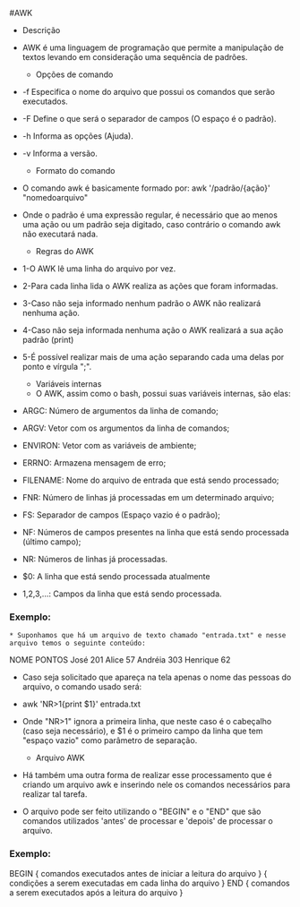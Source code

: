 #AWK

   * Descrição
* AWK é uma linguagem de programação que permite a manipulação de textos levando em consideração uma sequência de padrões.

   * Opções de comando
* -f Especifica o nome do arquivo que possui os comandos que serão executados.
* -F Define o que será o separador de campos (O espaço é o padrão).
* -h Informa as opções (Ajuda).
* -v Informa a versão.

  * Formato do comando
* O comando awk é basicamente formado por: awk '/padrão/{ação}' "nomedoarquivo"
* Onde o padrão é uma expressão regular, é necessário que ao menos uma ação ou um padrão seja digitado, caso contrário o comando awk não executará nada.

  * Regras do AWK
* 1-O AWK lê uma linha do arquivo por vez.
* 2-Para cada linha lida o AWK realiza as ações que foram informadas.
* 3-Caso não seja informado nenhum padrão o AWK não realizará nenhuma ação.
* 4-Caso não seja informada nenhuma ação o AWK realizará a sua ação padrão (print)
* 5-É possível realizar mais de uma ação separando cada uma delas por ponto e vírgula ";".

  * Variáveis internas
  * O AWK, assim como o bash, possui suas variáveis internas, são elas:
* ARGC: Número de argumentos da linha de comando;
* ARGV: Vetor com os argumentos da linha de comandos;
* ENVIRON: Vetor com as variáveis de ambiente;
* ERRNO: Armazena mensagem de erro;
* FILENAME: Nome do arquivo de entrada que está sendo processado;
* FNR: Número de linhas já processadas em um determinado arquivo;
* FS: Separador de campos (Espaço vazio é o padrão);
* NF: Números de campos presentes na linha que está sendo processada (último campo);
* NR: Números de linhas já processadas.
* $0: A linha que está sendo processada atualmente
* $1,$2,$3,$...: Campos da linha que está sendo processada.

### Exemplo:
    * Suponhamos que há um arquivo de texto chamado "entrada.txt" e nesse arquivo temos o seguinte conteúdo:

NOME		PONTOS
José		201
Alice		57
Andréia		303
Henrique	62

   * Caso seja solicitado que apareça na tela apenas o nome das pessoas do arquivo, o comando usado será: 
* awk 'NR>1{print $1}' entrada.txt

* Onde "NR>1" ignora a primeira linha, que neste caso é o cabeçalho (caso seja necessário), e $1 é o primeiro campo da linha que tem "espaço vazio" como parâmetro de separação.

   * Arquivo AWK
* Há também uma outra forma de realizar esse processamento que é criando um arquivo awk e inserindo nele os comandos necessários para realizar tal tarefa.
* O arquivo pode ser feito utilizando o "BEGIN" e o "END" que são comandos utilizados 'antes' de processar e 'depois' de processar o arquivo.

### Exemplo:
BEGIN { comandos executados antes de iniciar a leitura do arquivo }
{
	condições a serem executadas em cada linha do arquivo
}
END { comandos a serem executados após a leitura do arquivo }

